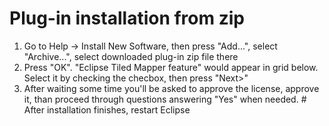 # Plug-in installation from zip #

  1. Go to Help -> Install New Software, then press "Add...", select "Archive...", select downloaded plug-in zip file there
  1. Press "OK". "Eclipse Tiled Mapper feature" would appear in grid below. Select it by checking the checbox, then press "Next>"
  1. After waiting some time you'll be asked to approve the license, approve it, than proceed through questions answering "Yes" when needed.   # After installation finishes, restart Eclipse